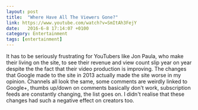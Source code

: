 ```yaml
---
layout: post
title:  "Where Have All The Viewers Gone?"
link: https://www.youtube.com/watch?v=SmItAh3FejY
date:   2016-6-8 17:14:07 +0100
category: Entertainment
tags: [entertainment]
---
```


It has to be seriously frustrating for YouTubers like Jon Paula, who make their living on the site, to see their revenue and view count slip year on year despite the the fact that their video production is improving. The changes that Google made to the site in 2013 actually made the site worse in my opinion. Channels all look the same, some comments are weirdly linked to Google+, thumbs up/down on comments basically don't work, subscription feeds are constantly changing, the list goes on. I didn't realise that these changes had such a negative effect on creators too. 
